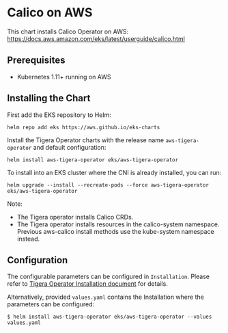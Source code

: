 # Calico on AWS

This chart installs Calico Operator on AWS: https://docs.aws.amazon.com/eks/latest/userguide/calico.html

## Prerequisites

- Kubernetes 1.11+ running on AWS

## Installing the Chart

First add the EKS repository to Helm:

```shell script
helm repo add eks https://aws.github.io/eks-charts
```

Install the Tigera Operator charts with the release name `aws-tigera-operator` and default configuration:
```shell script
helm install aws-tigera-operator eks/aws-tigera-operator
```
To install into an EKS cluster where the CNI is already installed, you can run:
```shell script
helm upgrade --install --recreate-pods --force aws-tigera-operator eks/aws-tigera-operator
```
Note:
- The Tigera operator installs Calico CRDs.
- The Tigera operator installs resources in the calico-system namespace. Previous aws-calico install methods use the kube-system namespace instead.

## Configuration
The configurable parameters can be configured in `Installation`. Please refer to [Tigera Operator Installation document](https://docs.tigera.io/reference/installation/api#operator.tigera.io/v1.InstallationSpec) for
details.

Alternatively, provided `values.yaml` contains the Installation where the parameters can be configured:

```shell script
$ helm install aws-tigera-operator eks/aws-tigera-operator --values values.yaml
```
